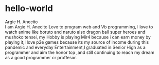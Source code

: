 # hello-world

Argie H. Anecito  
I am Argie H. Anecito 
Love to program web and Vb programming,
I love to watch anime like boruto and naruto also dragon ball super heroes and mushoko tensei,
my Hobby is playing Mir4 because i can earn money by playing it,I love p2e games because its my source of income during this pandemic and everyday Entertainment,I graduated in Senior High as a programmer and aim the honor top ,and still continuing to reach my dream as a good programmer or proffesor.

